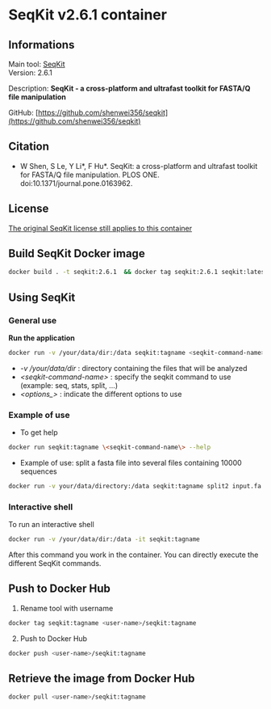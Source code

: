 # SeqKit v2.6.1 container

## Informations

Main tool: [SeqKit](https://bioinf.shenwei.me/seqkit/) \
Version: 2.6.1

Description: **SeqKit - a cross-platform and ultrafast toolkit for FASTA/Q file manipulation**

GitHub: [https://github.com/shenwei356/seqkit](https://github.com/shenwei356/seqkit) 

## Citation

* W Shen, S Le, Y Li*, F Hu*. SeqKit: a cross-platform and ultrafast toolkit for FASTA/Q file manipulation. PLOS ONE. doi:10.1371/journal.pone.0163962. 

## License

[The original SeqKit license still applies to this container](https://github.com/shenwei356/seqkit/blob/master/LICENSE)

## Build SeqKit Docker image

```bash
docker build . -t seqkit:2.6.1  && docker tag seqkit:2.6.1 seqkit:latest
```

## Using SeqKit

### General use

**Run the application**
```bash
docker run -v /your/data/dir:/data seqkit:tagname <seqkit-command-name> <options>
```
* *-v /your/data/dir* : directory containing the files that will be analyzed 
* *\<seqkit-command-name\>* : specify the seqkit command to use (example: seq, stats, split, ...) 
* *\<options_\>* : indicate the different options to use

### Example of use

* To get help
```bash
docker run seqkit:tagname \<seqkit-command-name\> --help
```
* Example of use: split a fasta file into several files containing 10000 sequences
```bash
docker run -v your/data/directory:/data seqkit:tagname split2 input.fa -o output -f -s 10000
```

### Interactive shell

To run an interactive shell
```bash
docker run -v /your/data/dir:/data -it seqkit:tagname
```
After this command you work in the container. You can directly execute the different SeqKit commands.

## Push to Docker Hub

1. Rename tool with username
```bash
docker tag seqkit:tagname <user-name>/seqkit:tagname
```
2. Push to Docker Hub
```bash
docker push <user-name>/seqkit:tagname
```

## Retrieve the image from Docker Hub

```bash
docker pull <user-name>/seqkit:tagname
```
